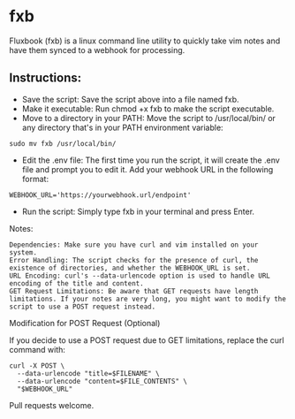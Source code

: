 # fxb
Fluxbook (fxb) is a linux command line utility to quickly take vim notes and have them synced to a webhook for processing. 

## Instructions:

- Save the script: Save the script above into a file named fxb.
- Make it executable: Run chmod +x fxb to make the script executable.
- Move to a directory in your PATH: Move the script to /usr/local/bin/ or any directory that's in your PATH environment variable:

```sudo mv fxb /usr/local/bin/```

- Edit the .env file: The first time you run the script, it will create the .env file and prompt you to edit it. Add your webhook URL in the following format:

```WEBHOOK_URL='https://yourwebhook.url/endpoint'```

- Run the script: Simply type fxb in your terminal and press Enter.

Notes:

    Dependencies: Make sure you have curl and vim installed on your system.
    Error Handling: The script checks for the presence of curl, the existence of directories, and whether the WEBHOOK_URL is set.
    URL Encoding: curl's --data-urlencode option is used to handle URL encoding of the title and content.
    GET Request Limitations: Be aware that GET requests have length limitations. If your notes are very long, you might want to modify the script to use a POST request instead.

Modification for POST Request (Optional)

If you decide to use a POST request due to GET limitations, replace the curl command with:

```
curl -X POST \
  --data-urlencode "title=$FILENAME" \
  --data-urlencode "content=$FILE_CONTENTS" \
  "$WEBHOOK_URL"
```

Pull requests welcome.
